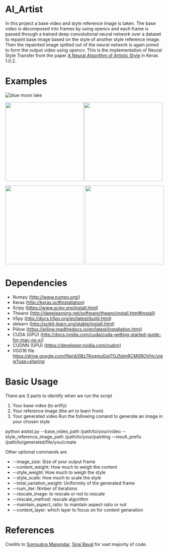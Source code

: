 # AI_Artist

In this project a base video and style reference image is taken. The base video is decomposed into frames by using opencv and each frame is passed through a trained deep convolutional neural network over a dataset to repaint base image based on the style of another style reference image. Then the repainted image spitted out of the neural network is again joined to form the output video using opencv. This is the implementation of Neural Style Transfer from the paper [A Neural Algorithm of Artistic Style](https://arxiv.org/abs/1508.06576) in Keras 1.0.2.

# Examples

![blue moon lake](https://cloud.githubusercontent.com/assets/16362957/20453699/2ce3621c-ae53-11e6-8aea-100934576fc0.gif)

<img src="https://cloud.githubusercontent.com/assets/16362957/20453729/0b5f885e-ae54-11e6-89b8-5e3063d50369.jpg" width="250" height="250"><img src="https://cloud.githubusercontent.com/assets/16362957/20453731/0daa968a-ae54-11e6-823e-cf00edd891dc.png" width="250" height="250">

<img src="https://cloud.githubusercontent.com/assets/16362957/20453732/11700746-ae54-11e6-9962-eb990e817c59.jpg" width="250" height="250"> <img src="https://cloud.githubusercontent.com/assets/16362957/20453733/140639e4-ae54-11e6-9f33-432327685bb3.png" width="250" height="250">

# Dependencies

* Numpy (http://www.numpy.org/)
* Keras (http://keras.io/#installation)
* Scipy (https://www.scipy.org/install.html)
* Theano (http://deeplearning.net/software/theano/install.html#install)
* h5py (http://docs.h5py.org/en/latest/build.html)
* sklearn (http://scikit-learn.org/stable/install.html)
* Pillow (https://pillow.readthedocs.io/en/latest/installation.html)
* CUDA (GPU) (http://docs.nvidia.com/cuda/cuda-getting-started-guide-for-mac-os-x/)
* CUDNN (GPU) (https://developer.nvidia.com/cudnn)
* VGG16 file https://drive.google.com/file/d/0Bz7KyqmuGsilT0J5dmRCM0ROVHc/view?usp=sharing

# Basic Usage

There are 3 parts to identify when we run the script

1. Your base video (to artify)
2. Your reference image (the art to learn from)
3. Your generated video
Run the following comand to generate an image in your chosen style

python aistist.py --base_video_path /path/to/your/video --style_reference_image_path /path/to/your/painting --result_prefix /path/to/generated/file/you/create

Other optional commands are
* --image_size: Size of your output frame
* --content_weight: How much to weigh the content
* --style_weight: How much to weigh the style
* --style_scale: How much to scale the style
* --total_variation_weight: Uniformity of the generated frame
* --num_iter: Nmber of iterations
* --rescale_image: to rescale or not to rescale
* --rescale_method: rescale algorithm
* --maintain_aspect_ratio: to maintain aspect ratio or not
* --content_layer: which layer to focus on for content generation

# References

Credits to [Somsubra Majumdar](https://github.com/titu1994/Neural-Style-Transfer), [Siraj Raval](https://github.com/llSourcell/AI_Artist) for vast majority of code. 

